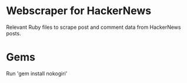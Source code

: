 # Webscraper for HackerNews
Relevant Ruby files to scrape post and comment data from HackerNews posts. 

# Gems
Run 'gem install nokogiri'
